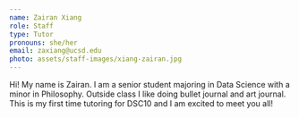 ```yaml
---
name: Zairan Xiang
role: Staff
type: Tutor
pronouns: she/her
email: zaxiang@ucsd.edu
photo: assets/staff-images/xiang-zairan.jpg
---
```

Hi! My name is Zairan. I am a senior student majoring in Data Science with a minor in Philosophy. Outside class I like doing bullet journal and art journal. This is my first time tutoring for DSC10 and I am excited to meet you all!